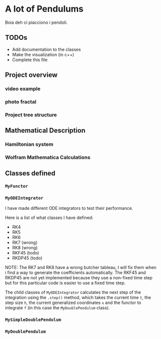 # A lot of Pendulums

Boia deh ci piacciono i pendoli.

## TODOs

- Add documentation to the classes
- Make the visualization (in c++)
- Complete this file

## Project overview

### video example

### photo fractal

### Project tree structure

## Mathematical Description

### Hamiltonian system

### Wolfram Mathematica Calculations

## Classes defined

### `MyFunctor`

### `MyODEIntegrator`

I have made different ODE integrators to test their performance.

Here is a list of what classes I have defined:

- RK4
- RK5
- RK6
- RK7 (wrong)
- RK8 (wrong)
- RKF45 (todo)
- RKDP45 (todo)

NOTE: The RK7 and RK8 have a wrong butcher tableau, I will fix them when i 
find a way to generate the coefficients automatically. The RKF45 and RKDP45 
are not yet implemented because they use a non-fixed time step but for this 
particular code is easier to use a fixed time step.

The child classes of `MyODEIntegrator` calculates the next step of the 
integration using the `.step()` method, which takes the current time `t`, 
the step size `h`, the current generalized coordinates `x` and the functor 
to integrate `f` (in this case the `MyDoublePendulum` class).

### `MySimpleDoublePendulum`

### `MyDoublePendulum`